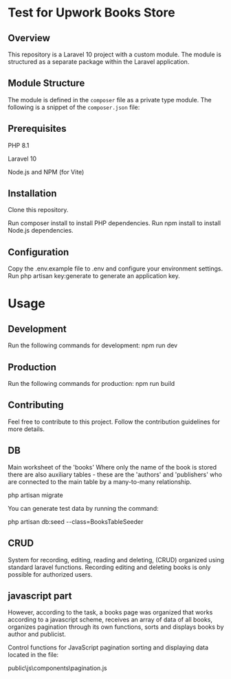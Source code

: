 # Test for Upwork  Books Store

## Overview

This repository is a Laravel 10 project with a custom module. The module is structured as a separate package within the Laravel application.

## Module Structure

The module is defined in the `composer` file as a private type module. The following is a snippet of the `composer.json` file:

## Prerequisites

PHP 8.1

Laravel 10

Node.js and NPM (for Vite)

## Installation
Clone this repository.

Run composer install to install PHP dependencies.
Run npm install to install Node.js dependencies.

## Configuration
Copy the .env.example file to .env and configure your environment settings.
Run php artisan key:generate to generate an application key.

# Usage
## Development
Run the following commands for development:
    npm run dev

## Production
Run the following commands for production:
    npm run build

## Contributing
Feel free to contribute to this project. Follow the contribution guidelines for more details.

## DB
Main worksheet of the 'books' Where only the name of the book is stored there are also auxiliary tables - these are the 'authors' and 'publishers' who are connected to the main table by a many-to-many relationship.

php artisan migrate

You can generate test data by running the command:

php artisan db:seed --class=BooksTableSeeder

## CRUD
System for recording, editing, reading and deleting, (CRUD) organized using standard laravel functions. 
Recording editing and deleting books is only possible for authorized users.

## javascript part
However, according to the task, a books page was organized that works according to a javascript scheme, receives an array of data of all books, organizes pagination through its own functions, sorts and displays books by author and publicist.

Control functions for JavaScript pagination sorting and displaying data located in the file:

public\js\components\pagination.js









